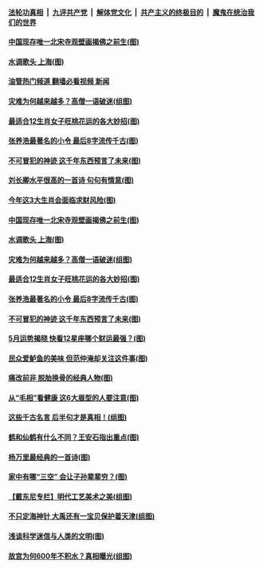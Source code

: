 ####  [法轮功真相](../../../../basic/blob/master/README.md?t=04270501) &nbsp;|&nbsp; [九评共产党](../../../../9ping.md/blob/master/README.md?t=04270501) &nbsp;|&nbsp; [解体党文化](../../../../jtdwh.md/blob/master/README.md?t=04270501)  &nbsp;|&nbsp; [共产主义的终极目的](../../../../gczydzjmd.md/blob/master/README.md?t=04270501) &nbsp;|&nbsp; [魔鬼在统治我们的世界](../../../../mgztzwmdsj.md/blob/master/README.md?t=04270501) 

#### [中国现存唯一北宋寺观壁画揭佛之前生(图)](../pages/p7/1003464.md?t=04270501) 

#### [水调歌头 上海(图)](../pages/p7/1004561.md?t=04270501) 

#### [油管热门频道 翻墙必看视频 新闻](http://78.141.244.201:81/youtube.html?04270501)

#### [灾难为何越来越多？高僧一语破迷(组图)](../pages/p7/1004065.md?t=04270501) 

#### [最适合12生肖女子旺桃花运的各大妙招(图)](../pages/p7/1002736.md?t=04270501) 

#### [张养浩最著名的小令 最后8字流传千古(图)](../pages/p7/1001660.md?t=04270501) 

#### [不可冒犯的神迹 这千年东西预言了未来(图)](../pages/p7/1003458.md?t=04270501) 

#### [刘长卿水平很高的一首诗 句句有情意(图)](../pages/p7/1001397.md?t=04270501) 

#### [今年这3大生肖会面临求财风险(图)](../pages/p7/1004537.md?t=04270501) 

#### [中国现存唯一北宋寺观壁画揭佛之前生(图)](../pages/p7/1003464.md?t=04270501) 

#### [水调歌头 上海(图)](../pages/p7/1004561.md?t=04270501) 

#### [灾难为何越来越多？高僧一语破迷(组图)](../pages/p7/1004065.md?t=04270501) 

#### [最适合12生肖女子旺桃花运的各大妙招(图)](../pages/p7/1002736.md?t=04270501) 

#### [张养浩最著名的小令 最后8字流传千古(图)](../pages/p7/1001660.md?t=04270501) 

#### [不可冒犯的神迹 这千年东西预言了未来(图)](../pages/p7/1003458.md?t=04270501) 

#### [5月运势揭晓 快看12星座哪个财运最强？(图)](../pages/p7/1002118.md?t=04270501) 

#### [民众爱鲈鱼的美味 但范仲淹却关注这件事(图)](../pages/p7/1001657.md?t=04270501) 

#### [痛改前非 脱胎换骨的经典人物(图)](../pages/p7/1003665.md?t=04270501) 

#### [从“毛相”看健康 这6大眉型的人要注意(图)](../pages/p7/1003370.md?t=04270501) 

#### [这些千古名言 后半句才是真相！(组图)](../pages/p7/1003847.md?t=04270501) 

#### [鹤和仙鹤有什么不同？王安石指出重点(图)](../pages/p7/1003460.md?t=04270501) 

#### [杨万里最经典的一首诗(图)](../pages/p7/1001659.md?t=04270501) 

#### [家中有哪“三空” 会让子孙辈辈穷？(图)](../pages/p7/1003171.md?t=04270501) 

#### [【戴东尼专栏】明代工艺美术之美(组图)](../pages/p7/1000359.md?t=04270501) 

#### [不只定海神针 大禹还有一宝贝保护着天津(组图)](../pages/p7/1003196.md?t=04270501) 

#### [浅谈科学迷信与人类的文明(图)](../pages/p7/1004199.md?t=04270501) 

#### [故宫为何600年不积水？真相曝光(组图)](../pages/p7/998929.md?t=04270501) 

<img src='http://gfw-breaker.win/goodnews/indexes/p7.md' width='0px' height='0px'/>
